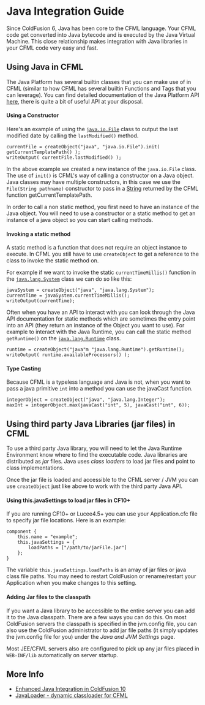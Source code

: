 # Java Integration Guide

Since ColdFusion 6, Java has been core to the CFML language. Your CFML code get converted into Java bytecode and is executed by the Java Virtual Machine. This close relationship makes integration with Java libraries in your CFML code very easy and fast.

## Using Java in CFML

The Java Platform has several builtin classes that you can make use of in CFML (similar to how CFML has several builtin Functions and Tags that you can leverage). You can find detailed documentation of the Java Platform API [here](http://docs.oracle.com/javase/8/docs/api/index.html), there is quite a bit of useful API at your disposal.

#### Using a Constructor

Here's an example of using the [`java.io.File`](http://javadocs.org/java.io.File) class to output the last modified date by calling the `lastModified()` method.

	currentFile = createObject("java", "java.io.File").init( getCurrentTemplatePath() );
	writeOutput( currentFile.lastModified() );

In the above example we created a new instance of the `java.io.File` class. The use of `init()` is CFML's way of calling a constructor on a Java object. Java classes may have multiple constructors, in this case we use the `File(String pathname)` constructor to pass in a [String](http://javadocs.org/string) returned by the CFML function getCurrentTemplatePath.

In order to call a non static method, you first need to have an instance of the Java object. You will need to use a constructor or a static method to get an instance of a java object so you can start calling methods.

#### Invoking a static method

A static method is a function that does not require an object instance to execute. In CFML you still have to use `createObject` to get a reference to the class to invoke the static method on.

For example if we want to invoke the static `currentTimeMillis()` function in the [`java.lang.System`](http://javadocs.org/java.lang.System) class
we can do so like this:

	javaSystem = createObject("java", "java.lang.System");
	currentTime = javaSystem.currentTimeMillis();
	writeOutput(currentTime);

Often when you have an API to interact with you can look through the Java API documentation for static methods which are sometimes the entry point into an API (they return an instance of the Object you want to use). For example to interact with the Java Runtime, you can call the static method `getRuntime()` on the [`java.lang.Runtime`](http://javadocs.org/runtime) class.

	runtime = createObject("java"m "java.lang.Runtime").getRuntime();
	writeOutput( runtime.availableProcessors() );

#### Type Casting 

Because CFML is a typeless language and Java is not, when you want to pass a java primitive `int` into a method you can use the javaCast function.

	integerObject = createObject("java", "java.lang.Integer");
	maxInt = integerObject.max(javaCast("int", 5), javaCast("int", 6));

## Using third party Java Libraries (jar files) in CFML

To use a third party Java library, you will need to let the Java Runtime Environment know where to find the executable code. Java libraries are distributed as _jar_ files. Java uses _class loaders_ to load jar files and point to class implementations.

Once the jar file is loaded and accessible to the CFML server / JVM you can use `createObject` just like above to work with the third party Java API.

#### Using this.javaSettings to load jar files in CF10+

If you are running CF10+ or Lucee4.5+ you can use your Application.cfc file to specify jar file locations. Here is an example:

	component {
		this.name = "example";
		this.javaSettings = {
			loadPaths = ["/path/to/jarFile.jar"]
		};
	}

The variable `this.javaSettings.loadPaths` is an array of jar files or java class file paths. You may need to restart ColdFusion or rename/restart your Application when you make changes to this setting.

#### Adding Jar files to the classpath

If you want a Java library to be accessible to the entire server you can add it to the Java classpath. There are a few ways you can do this. On most ColdFusion servers the classpath is specified in the jvm.config file, you can also use the ColdFusion administrator to add jar file paths (it simply updates the jvm.config file for you) under the _Java and JVM Settings_ page.

Most JEE/CFML servers also are configured to pick up any jar files placed in `WEB-INF/lib` automatically on server startup.

## More Info

* [Enhanced Java Integration in ColdFusion 10](http://help.adobe.com/en_US/ColdFusion/10.0/Developing/WSe61e35da8d318518-106e125d1353e804331-8000.html)
* [JavaLoader - dynamic classloader for CFML](https://github.com/markmandel/JavaLoader)